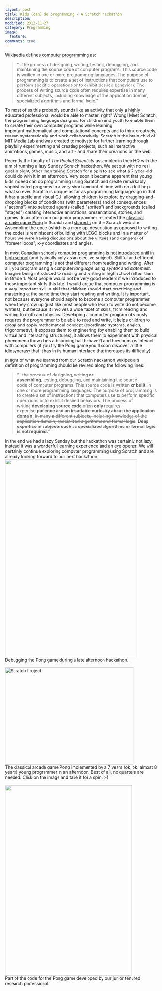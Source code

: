 ```yaml
---
layout: post
title: Kids (can) do programming - A Scratch hackathon
description: 
modified: 2012-11-27
category: Programming
image:
  feature: 
comments: true  
---
```

Wikipedia <a href="http://en.wikipedia.org/wiki/Programming">defines computer programming</a> as:
<blockquote>"...the process of designing, writing, testing, debugging, and maintaining the source code of computer programs. This source code is written in one or more programming languages. The purpose of programming is to create a set of instructions that computers use to perform specific operations or to exhibit desired behaviors. The process of writing source code often requires expertise in many different subjects, including knowledge of the application domain, specialized algorithms and formal logic."</blockquote>
To most of us this probably sounds like an activity that only a highly educated professional would be able to master, right? Wrong! Meet Scratch, the programming language designed for children and youth to enable them to create their own computer programs while learning important mathematical and computational concepts and to think creatively, reason systematically and work collaboratively. Scratch is the brain child of <a class="zem_slink" title="MIT Media Lab" href="http://maps.google.com/maps?ll=42.3608,-71.08768&amp;spn=1.0,1.0&amp;q=42.3608,-71.08768 (MIT%20Media%20Lab)&amp;t=h" target="_blank" rel="geolocation">MIT Media Lab</a> and was created to motivate for further learning through playfully experimenting and creating projects, such as interactive animations, games, music, and art - and share their creations on the web.

Recently the faculty of <em>The Rocket Scientists</em> assembled in their HQ with the aim of running a lazy Sunday Scratch hackathon. We set out with no real goal in sight, other than taking Scratch for a spin to see what a 7-year-old could do with it in an afternoon. Very soon it became apparent that young kids indeed can do programming using Scratch and create remarkably sophisticated programs in a very short amount of time with no adult help what so ever. Scratch is unique as far as programming languages go in that it has a tactile and visual GUI allowing children to explore by dragging-and-dropping blocks of conditions (with parameters) and of consequences ("actions") onto selected agents (called "sprites") and backgrounds (called "stages") creating interactive animations, presentations, stories, and games. In an afternoon our junior programmer recreated the <a href="http://en.wikipedia.org/wiki/Pong">classical arcade game Pong</a> in Scratch and <a href="http://scratch.mit.edu/projects/TheRocketScientist/2936007">shared it</a> on the Scratch web site. Assembling the code (which is a more apt description as opposed to writing the code) is reminiscent of building with LEGO blocks and in a matter of hours we were having discussions about the virtues (and dangers) of "forever loops", x-y coordinates and angles.

In most Canadian schools <a href="http://www2.macleans.ca/2012/09/06/back-to-school-request-teach-the-kids-to-code/">computer programming is not introduced until in high school</a> (and typically only as an elective subject). Skillful and efficient computer programming is not that different from reading and writing. After all, you program using a computer <em>language </em>using<em> syntax </em>and<em> statement</em>. Imagine being introduced to reading and writing in high school rather than in Grade 1. Most people would not be very good readers if we introduced to these important skills this late. I would argue that computer programming is a very important skill, a skill that children should start practicing and mastering at the same time they start reading and writing. It is important, not because everyone should aspire to become a computer programmer when they grow up (just like most people who learn to write do not become writers), but because it involves a wide facet of skills, from reading and writing to math and physics. Developing a computer program obviously requires the programmer to be able to read and write, it helps children to grasp and apply mathematical concept (coordinate systems, angles, trigonometry), it exposes them to engineering (by enabling them to build virtual and interacting structures), it allows them to experiment with physical phenomena (how does a bouncing ball behave?) and how humans interact with computers (if you try the Pong game you'll soon discover a little idiosyncrasy that it has in its human interface that increases its difficulty).

In light of what we learned from our Scratch hackathon Wikipedia's definition of programming should be revised along the following lines:
<blockquote>“…the process of designing, writing <strong>or assembling</strong>, testing, debugging, and maintaining the source code of computer programs. This source code is written <strong>or built</strong>  in one or more programming languages. The purpose of programming is to create a set of instructions that computers use to perform specific operations or to exhibit desired behaviors. The process of <del>writing</del> <strong>developing</strong> <strong>source code </strong><del>often</del> <strong>only</strong> requires <del>expertise</del> <strong>patience and an insatiable curiosity about the application domain.</strong> <del>in many a different subjects, including knowledge of the application domain, specialized algorithms and formal logic</del>. <strong>Deep expertise in subjects such as specialized algorithms or formal logic is not required.</strong>”</blockquote>
In the end we had a lazy Sunday but the hackathon was certainly not lazy, instead it was a wonderful learning experience and an eye opener. We will certainly continue exploring computer programming using Scratch and are already looking forward to our next hackathon.

<div class="image">
<img class=" wp-image-884" title="IMG_7604" alt="" src="http://therocketscientists.files.wordpress.com/2012/11/img_7604.jpg" height="653" width="437" />
<div>Debugging the Pong game during a late afternoon hackathon.</div>
</div>
<br>

<div class="image">
<a href="http://scratch.mit.edu/projects/TheRocketScientist/2936007"><img alt="Scratch Project" src="http://scratch.mit.edu/static/projects/TheRocketScientist/2936007_med.png" height="319" width="425" /></a> 
<div>The classical arcade game Pong implemented by a 7 years (ok, ok, almost 8 years) young programmer in an afternoon. Best of all, no quarters are needed. Click on the image and take it for a spin. :-)</div>
</div>
<br>

<div class="image">
<img class="size-full wp-image-875  " title="Screen Shot 2012-11-25 at 9.14.15 PM" alt="" src="http://therocketscientists.files.wordpress.com/2012/11/screen-shot-2012-11-25-at-9-14-15-pm.png" height="628" width="419" /> 
<div>Part of the code for the Pong game developed by our junior tenured research professional.</div>
</div>
<br>
